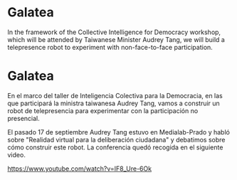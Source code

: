 # Galatea
In the framework of the Collective Intelligence for Democracy workshop, which will be attended by Taiwanese Minister Audrey Tang, we will build a telepresence robot to experiment with non-face-to-face participation.


# Galatea
En el marco del taller de Inteligencia Colectiva para la Democracia, en las que participará la ministra taiwanesa Audrey Tang, vamos a construir un robot de telepresencia para experimentar con la participación no presencial.

El pasado 17 de septiembre Audrey Tang estuvo en Medialab-Prado y habló sobre "Realidad virtual para la deliberación ciudadana" y debatimos sobre cómo construir este robot. La conferencia quedó recogida en el siguiente video.

https://www.youtube.com/watch?v=IF8_Ure-6Ok


